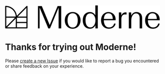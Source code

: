 ![](./media/moderne-logo.png)

# Thanks for trying out Moderne! 

Please [create a new Issue](issues/new) if you would like to report a bug you encountered or share feedback on your experience.
